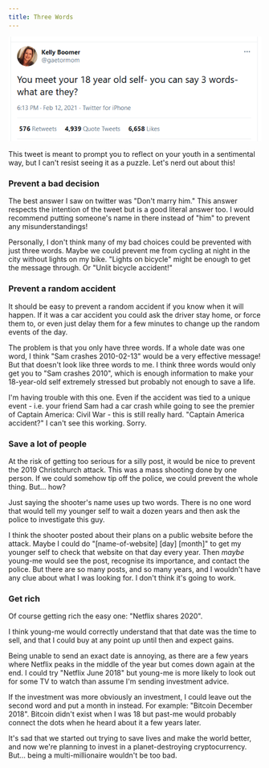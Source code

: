 ```yaml
---
title: Three Words
---
```


![Someone tweets: "You meet your 18 year old self- you can say 3 words- what are they?"](/journal/images/2021-02-13-three-words.png)

This tweet is meant to prompt you to reflect on your youth in a sentimental way, but I can't resist seeing it as a puzzle. Let's nerd out about this!

### Prevent a bad decision

The best answer I saw on twitter was "Don't marry him." This answer respects the intention of the tweet but is a good literal answer too. I would recommend putting someone's name in there instead of "him" to prevent any misunderstandings!

Personally, I don't think many of my bad choices could be prevented with just three words. Maybe we could prevent me from cycling at night in the city without lights on my bike. "Lights on bicycle" might be enough to get the message through. Or "Unlit bicycle accident!"

### Prevent a random accident

It should be easy to prevent a random accident if you know when it will happen. If it was a car accident you could ask the driver stay home, or force them to, or even just delay them for a few minutes to change up the random events of the day.

The problem is that you only have three words. If a whole date was one word, I think "Sam crashes 2010-02-13" would be a very effective message! But that doesn't look like three words to me. I think three words would only get you to "Sam crashes 2010", which is enough information to make your 18-year-old self extremely stressed but probably not enough to save a life.

I'm having trouble with this one. Even if the accident was tied to a unique event - i.e. your friend Sam had a car crash while going to see the premier of Captain America: Civil War - this is still really hard. "Captain America accident?" I can't see this working. Sorry.

### Save a lot of people

At the risk of getting too serious for a silly post, it would be nice to prevent the 2019 Christchurch attack. This was a mass shooting done by one person. If we could somehow tip off the police, we could prevent the whole thing. But... how?

Just saying the shooter's name uses up two words. There is no one word that would tell my younger self to wait a dozen years and then ask the police to investigate this guy.

I think the shooter posted about their plans on a public website before the attack. Maybe I could do "[name-of-website] [day] [month]" to get my younger self to check that website on that day every year. Then _maybe_ young-me would see the post, recognise its importance, and contact the police. But there are so many posts, and so many years, and I wouldn't have any clue about what I was looking for. I don't think it's going to work.

### Get rich

Of course getting rich the easy one: "Netflix shares 2020".

I think young-me would correctly understand that that date was the time to sell, and that I could buy at any point up until then and expect gains.

Being unable to send an exact date is annoying, as there are a few years where Netflix peaks in the middle of the year but comes down again at the end. I could try "Netflix June 2018" but young-me is more likely to look out for some TV to watch than assume I'm sending investment advice.

If the investment was more obviously an investment, I could leave out the second word and put a month in instead. For example: "Bitcoin December 2018". Bitcoin didn't exist when I was 18 but past-me would probably connect the dots when he heard about it a few years later.

It's sad that we started out trying to save lives and make the world better, and now we're planning to invest in a planet-destroying cryptocurrency. But… being a multi-millionaire wouldn't be too bad.
